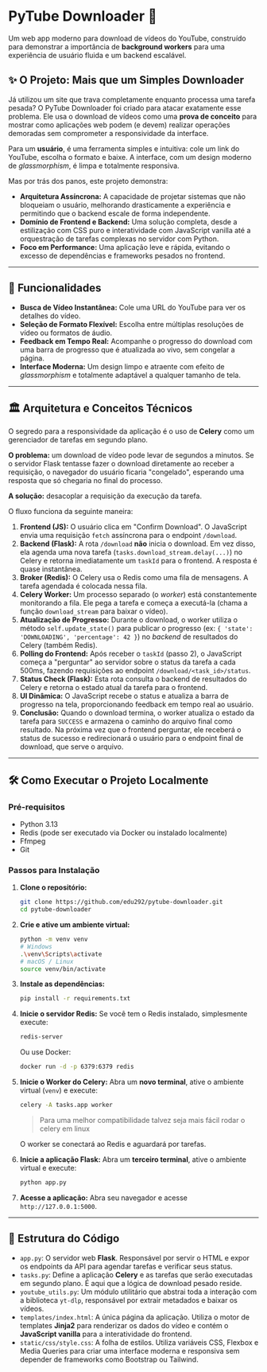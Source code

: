# PyTube Downloader 🚀

Um web app moderno para download de vídeos do YouTube, construído para demonstrar a importância de **background workers** para uma experiência de usuário fluida e um backend escalável.

## ✨ O Projeto: Mais que um Simples Downloader

Já utilizou um site que trava completamente enquanto processa uma tarefa pesada? O PyTube Downloader foi criado para atacar exatamente esse problema. Ele usa o download de vídeos como uma **prova de conceito** para mostrar como aplicações web podem (e devem) realizar operações demoradas sem comprometer a responsividade da interface.

Para um **usuário**, é uma ferramenta simples e intuitiva: cole um link do YouTube, escolha o formato e baixe. A interface, com um design moderno de *glassmorphism*, é limpa e totalmente responsiva.

Mas por trás dos panos, este projeto demonstra:

  * **Arquitetura Assíncrona:** A capacidade de projetar sistemas que não bloqueiam o usuário, melhorando drasticamente a experiência e permitindo que o backend escale de forma independente.
  * **Domínio de Frontend e Backend:** Uma solução completa, desde a estilização com CSS puro e interatividade com JavaScript vanilla até a orquestração de tarefas complexas no servidor com Python.
  * **Foco em Performance:** Uma aplicação leve e rápida, evitando o excesso de dependências e frameworks pesados no frontend.

-----

## 🔧 Funcionalidades

  * **Busca de Vídeo Instantânea:** Cole uma URL do YouTube para ver os detalhes do vídeo.
  * **Seleção de Formato Flexível:** Escolha entre múltiplas resoluções de vídeo ou formatos de áudio.
  * **Feedback em Tempo Real:** Acompanhe o progresso do download com uma barra de progresso que é atualizada ao vivo, sem congelar a página.
  * **Interface Moderna:** Um design limpo e atraente com efeito de *glassmorphism* e totalmente adaptável a qualquer tamanho de tela.

-----

## 🏛️ Arquitetura e Conceitos Técnicos

O segredo para a responsividade da aplicação é o uso de **Celery** como um gerenciador de tarefas em segundo plano.

**O problema:** um download de vídeo pode levar de segundos a minutos. Se o servidor Flask tentasse fazer o download diretamente ao receber a requisição, o navegador do usuário ficaria "congelado", esperando uma resposta que só chegaria no final do processo.

**A solução:** desacoplar a requisição da execução da tarefa.

O fluxo funciona da seguinte maneira:

1.  **Frontend (JS):** O usuário clica em "Confirm Download". O JavaScript envia uma requisição `fetch` assíncrona para o endpoint `/download`.
2.  **Backend (Flask):** A rota `/download` **não** inicia o download. Em vez disso, ela agenda uma nova tarefa (`tasks.download_stream.delay(...)`) no Celery e retorna imediatamente um `taskId` para o frontend. A resposta é quase instantânea.
3.  **Broker (Redis):** O Celery usa o Redis como uma fila de mensagens. A tarefa agendada é colocada nessa fila.
4.  **Celery Worker:** Um processo separado (o *worker*) está constantemente monitorando a fila. Ele pega a tarefa e começa a executá-la (chama a função `download_stream` para baixar o vídeo).
5.  **Atualização de Progresso:** Durante o download, o worker utiliza o método `self.update_state()` para publicar o progresso (ex: `{ 'state': 'DOWNLOADING', 'percentage': 42 }`) no *backend* de resultados do Celery (também Redis).
6.  **Polling do Frontend:** Após receber o `taskId` (passo 2), o JavaScript começa a "perguntar" ao servidor sobre o status da tarefa a cada 500ms, fazendo requisições ao endpoint `/download/<task_id>/status`.
7.  **Status Check (Flask):** Esta rota consulta o backend de resultados do Celery e retorna o estado atual da tarefa para o frontend.
8.  **UI Dinâmica:** O JavaScript recebe o status e atualiza a barra de progresso na tela, proporcionando feedback em tempo real ao usuário.
9.  **Conclusão:** Quando o download termina, o worker atualiza o estado da tarefa para `SUCCESS` e armazena o caminho do arquivo final como resultado. Na próxima vez que o frontend perguntar, ele receberá o status de sucesso e redirecionará o usuário para o endpoint final de download, que serve o arquivo.

-----

## 🛠️ Como Executar o Projeto Localmente

### Pré-requisitos

  * Python 3.13
  * Redis (pode ser executado via Docker ou instalado localmente)
  * Ffmpeg
  * Git

### Passos para Instalação

1.  **Clone o repositório:**

    ```bash
    git clone https://github.com/edu292/pytube-downloader.git
    cd pytube-downloader
    ```

2.  **Crie e ative um ambiente virtual:**

    ```bash
    python -m venv venv
    # Windows
    .\venv\Scripts\activate
    # macOS / Linux
    source venv/bin/activate
    ```

3.  **Instale as dependências:**

    ```bash
    pip install -r requirements.txt
    ```

4.  **Inicie o servidor Redis:**
    Se você tem o Redis instalado, simplesmente execute:

    ```bash
    redis-server
    ```

    Ou use Docker:

    ```bash
    docker run -d -p 6379:6379 redis
    ```

5.  **Inicie o Worker do Celery:**
    Abra um **novo terminal**, ative o ambiente virtual (`venv`) e execute:

    ```bash
    celery -A tasks.app worker
    ```

    > Para uma melhor compatibilidade talvez seja mais fácil rodar o celery em linux

    O worker se conectará ao Redis e aguardará por tarefas.

7.  **Inicie a aplicação Flask:**
    Abra um **terceiro terminal**, ative o ambiente virtual e execute:

    ```bash
    python app.py
    ```

8.  **Acesse a aplicação:**
    Abra seu navegador e acesse `http://127.0.0.1:5000`.

-----

## 📁 Estrutura do Código

  * `app.py`: O servidor web **Flask**. Responsável por servir o HTML e expor os endpoints da API para agendar tarefas e verificar seus status.
  * `tasks.py`: Define a aplicação **Celery** e as tarefas que serão executadas em segundo plano. É aqui que a lógica de download pesado reside.
  * `youtube_utils.py`: Um módulo utilitário que abstrai toda a interação com a biblioteca `yt-dlp`, responsável por extrair metadados e baixar os vídeos.
  * `templates/index.html`: A única página da aplicação. Utiliza o motor de templates **Jinja2** para renderizar os dados do vídeo e contém o **JavaScript vanilla** para a interatividade do frontend.
  * `static/css/style.css`: A folha de estilos. Utiliza variáveis CSS, Flexbox e Media Queries para criar uma interface moderna e responsiva sem depender de frameworks como Bootstrap ou Tailwind.
